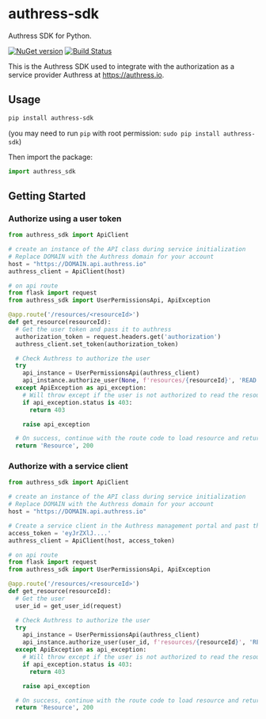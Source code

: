 # authress-sdk
Authress SDK for Python.

[![NuGet version](https://badge.fury.io/py/authress-sdk.svg)](https://badge.fury.io/py/authress-sdk) [![Build Status](https://travis-ci.com/authress/authress-sdk.py.svg?branch=master)](https://travis-ci.com/authress/authress-sdk.py)

This is the Authress SDK used to integrate with the authorization as a service provider Authress at https://authress.io.

## Usage

```sh
pip install authress-sdk
```
(you may need to run `pip` with root permission: `sudo pip install authress-sdk`)

Then import the package:
```python
import authress_sdk
```

## Getting Started

### Authorize using a user token
```python
from authress_sdk import ApiClient

# create an instance of the API class during service initialization
# Replace DOMAIN with the Authress domain for your account
host = "https://DOMAIN.api.authress.io"
authress_client = ApiClient(host)

# on api route
from flask import request
from authress_sdk import UserPermissionsApi, ApiException

@app.route('/resources/<resourceId>')
def get_resource(resourceId):
  # Get the user token and pass it to authress
  authorization_token = request.headers.get('authorization')
  authress_client.set_token(authorization_token)

  # Check Authress to authorize the user
  try
    api_instance = UserPermissionsApi(authress_client)
    api_instance.authorize_user(None, f'resources/{resourceId}', 'READ')
  except ApiException as api_exception:
    # Will throw except if the user is not authorized to read the resource
    if api_exception.status is 403:
      return 403

    raise api_exception

  # On success, continue with the route code to load resource and return it
  return 'Resource', 200
```

### Authorize with a service client
```python
from authress_sdk import ApiClient

# create an instance of the API class during service initialization
# Replace DOMAIN with the Authress domain for your account
host = "https://DOMAIN.api.authress.io"

# Create a service client in the Authress management portal and past the access token here
access_token = 'eyJrZXlJ....'
authress_client = ApiClient(host, access_token)

# on api route
from flask import request
from authress_sdk import UserPermissionsApi, ApiException

@app.route('/resources/<resourceId>')
def get_resource(resourceId):
  # Get the user
  user_id = get_user_id(request)

  # Check Authress to authorize the user
  try
    api_instance = UserPermissionsApi(authress_client)
    api_instance.authorize_user(user_id, f'resources/{resourceId}', 'READ')
  except ApiException as api_exception:
    # Will throw except if the user is not authorized to read the resource
    if api_exception.status is 403:
      return 403

    raise api_exception

  # On success, continue with the route code to load resource and return it
  return 'Resource', 200
```